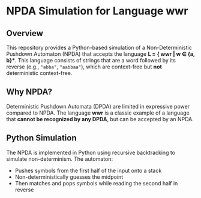 # NPDA Simulation for Language wwr

## **Overview**
This repository provides a Python-based simulation of a Non-Deterministic Pushdown Automaton (NPDA) that accepts the language **L = { wwr | w ∈ {a, b}\***. This language consists of strings that are a word followed by its reverse (e.g., `"abba"`, `"aabbaa"`), which are context-free but **not** deterministic context-free.

## **Why NPDA?**
Deterministic Pushdown Automata (DPDA) are limited in expressive power compared to NPDA. The language **wwr** is a classic example of a language that **cannot be recognized by any DPDA**, but can be accepted by an NPDA.

## **Python Simulation**
The NPDA is implemented in Python using recursive backtracking to simulate non-determinism. The automaton:

- Pushes symbols from the first half of the input onto a stack
- Non-deterministically guesses the midpoint
- Then matches and pops symbols while reading the second half in reverse
